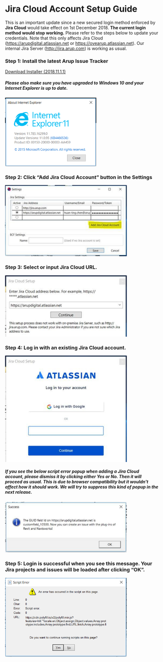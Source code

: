 # Jira Cloud Account Setup Guide
This is an important update since a new secured login method enforced by **Jira Cloud** would take effect on 1st December 2018. **The current login method would stop working.** Please refer to the steps below to update your credentials. Note that this only affects Jira Cloud (https://arupdigital.atlassian.net or https://ovearup.atlassian.net). Our internal Jira Server (http://jira.arup.com) is working as usual.

### Step 1: Install the latest Arup Issue Tracker
[Download Installer (2018.11.1.1)](https://github.com/ArupAus/issue-tracker/releases/download/2018.11.01.01/Case_Issue_Tracker_2018.11.01.01.msi)

##### Please also make sure you have upgraded to Windows 10 and your Internet Explorer is up to date.
<img src="https://raw.githubusercontent.com/ArupAus/issue-tracker/master/Documentation/images/JiraCloudLogin_6.png" width="300">

### Step 2: Click “Add Jira Cloud Account” button in the Settings
<img src="https://raw.githubusercontent.com/ArupAus/issue-tracker/master/Documentation/images/JiraCloudLogin_1.jpg" width="400">

### Step 3: Select or input Jira Cloud URL.
<img src="https://raw.githubusercontent.com/ArupAus/issue-tracker/master/Documentation/images/JiraCloudLogin_2.jpg" width="400">

### Step 4: Log in with an existing Jira Cloud account.
<img src="https://raw.githubusercontent.com/ArupAus/issue-tracker/master/Documentation/images/JiraCloudLogin_3.jpg" width="400">

##### If you see the below script error popup when adding a Jira Cloud account, please dismiss it by clicking either Yes or No. Then it will proceed as usual. This is due to browser compatibility but it wouldn't affect how it should work. We will try to suppress this kind of popup in the next release.
<img src="https://raw.githubusercontent.com/ArupAus/issue-tracker/master/Documentation/images/JiraCloudLogin_4.jpg" width="400">

### Step 5: Login is successful when you see this message. Your Jira projects and issues will be loaded after clicking “OK”.
<img src="https://raw.githubusercontent.com/ArupAus/issue-tracker/master/Documentation/images/JiraCloudLogin_5.png" width="400">
